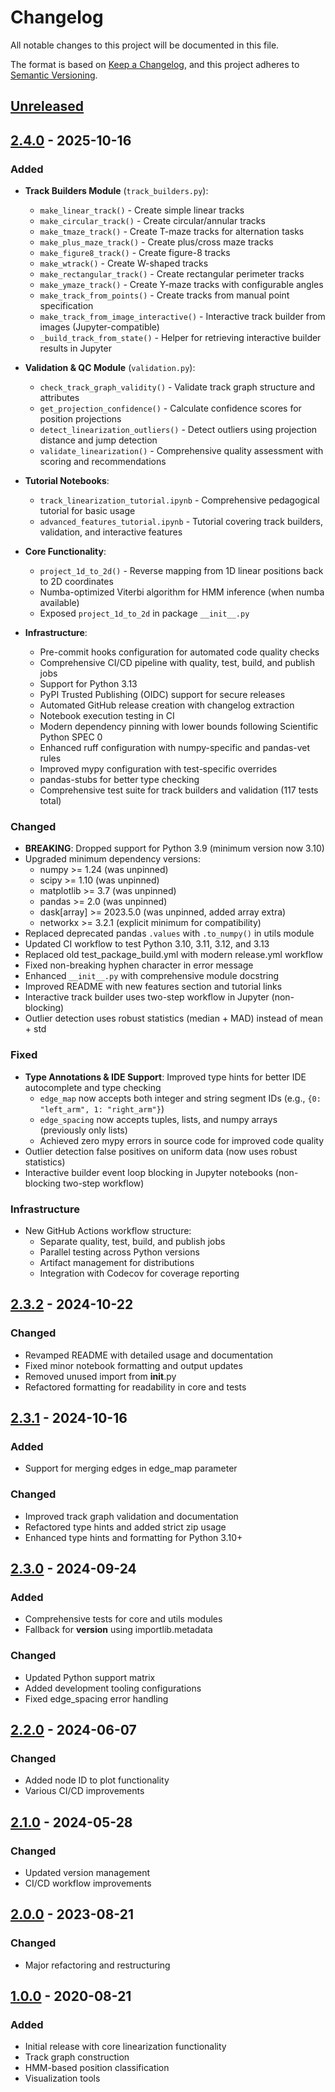 # Changelog

All notable changes to this project will be documented in this file.

The format is based on [Keep a Changelog](https://keepachangelog.com/en/1.0.0/),
and this project adheres to [Semantic Versioning](https://semver.org/spec/v2.0.0.html).

## [Unreleased]

## [2.4.0] - 2025-10-16

### Added
- **Track Builders Module** (`track_builders.py`):
  - `make_linear_track()` - Create simple linear tracks
  - `make_circular_track()` - Create circular/annular tracks
  - `make_tmaze_track()` - Create T-maze tracks for alternation tasks
  - `make_plus_maze_track()` - Create plus/cross maze tracks
  - `make_figure8_track()` - Create figure-8 tracks
  - `make_wtrack()` - Create W-shaped tracks
  - `make_rectangular_track()` - Create rectangular perimeter tracks
  - `make_ymaze_track()` - Create Y-maze tracks with configurable angles
  - `make_track_from_points()` - Create tracks from manual point specification
  - `make_track_from_image_interactive()` - Interactive track builder from images (Jupyter-compatible)
  - `_build_track_from_state()` - Helper for retrieving interactive builder results in Jupyter

- **Validation & QC Module** (`validation.py`):
  - `check_track_graph_validity()` - Validate track graph structure and attributes
  - `get_projection_confidence()` - Calculate confidence scores for position projections
  - `detect_linearization_outliers()` - Detect outliers using projection distance and jump detection
  - `validate_linearization()` - Comprehensive quality assessment with scoring and recommendations

- **Tutorial Notebooks**:
  - `track_linearization_tutorial.ipynb` - Comprehensive pedagogical tutorial for basic usage
  - `advanced_features_tutorial.ipynb` - Tutorial covering track builders, validation, and interactive features

- **Core Functionality**:
  - `project_1d_to_2d()` - Reverse mapping from 1D linear positions back to 2D coordinates
  - Numba-optimized Viterbi algorithm for HMM inference (when numba available)
  - Exposed `project_1d_to_2d` in package `__init__.py`

- **Infrastructure**:
  - Pre-commit hooks configuration for automated code quality checks
  - Comprehensive CI/CD pipeline with quality, test, build, and publish jobs
  - Support for Python 3.13
  - PyPI Trusted Publishing (OIDC) support for secure releases
  - Automated GitHub release creation with changelog extraction
  - Notebook execution testing in CI
  - Modern dependency pinning with lower bounds following Scientific Python SPEC 0
  - Enhanced ruff configuration with numpy-specific and pandas-vet rules
  - Improved mypy configuration with test-specific overrides
  - pandas-stubs for better type checking
  - Comprehensive test suite for track builders and validation (117 tests total)

### Changed
- **BREAKING**: Dropped support for Python 3.9 (minimum version now 3.10)
- Upgraded minimum dependency versions:
  - numpy >= 1.24 (was unpinned)
  - scipy >= 1.10 (was unpinned)
  - matplotlib >= 3.7 (was unpinned)
  - pandas >= 2.0 (was unpinned)
  - dask[array] >= 2023.5.0 (was unpinned, added array extra)
  - networkx >= 3.2.1 (explicit minimum for compatibility)
- Replaced deprecated pandas `.values` with `.to_numpy()` in utils module
- Updated CI workflow to test Python 3.10, 3.11, 3.12, and 3.13
- Replaced old test_package_build.yml with modern release.yml workflow
- Fixed non-breaking hyphen character in error message
- Enhanced `__init__.py` with comprehensive module docstring
- Improved README with new features section and tutorial links
- Interactive track builder uses two-step workflow in Jupyter (non-blocking)
- Outlier detection uses robust statistics (median + MAD) instead of mean + std

### Fixed
- **Type Annotations & IDE Support**: Improved type hints for better IDE autocomplete and type checking
  - `edge_map` now accepts both integer and string segment IDs (e.g., `{0: "left_arm", 1: "right_arm"}`)
  - `edge_spacing` now accepts tuples, lists, and numpy arrays (previously only lists)
  - Achieved zero mypy errors in source code for improved code quality
- Outlier detection false positives on uniform data (now uses robust statistics)
- Interactive builder event loop blocking in Jupyter notebooks (non-blocking two-step workflow)

### Infrastructure
- New GitHub Actions workflow structure:
  - Separate quality, test, build, and publish jobs
  - Parallel testing across Python versions
  - Artifact management for distributions
  - Integration with Codecov for coverage reporting

## [2.3.2] - 2024-10-22

### Changed
- Revamped README with detailed usage and documentation
- Fixed minor notebook formatting and output updates
- Removed unused import from __init__.py
- Refactored formatting for readability in core and tests

## [2.3.1] - 2024-10-16

### Added
- Support for merging edges in edge_map parameter

### Changed
- Improved track graph validation and documentation
- Refactored type hints and added strict zip usage
- Enhanced type hints and formatting for Python 3.10+

## [2.3.0] - 2024-09-24

### Added
- Comprehensive tests for core and utils modules
- Fallback for __version__ using importlib.metadata

### Changed
- Updated Python support matrix
- Added development tooling configurations
- Fixed edge_spacing error handling

## [2.2.0] - 2024-06-07

### Changed
- Added node ID to plot functionality
- Various CI/CD improvements

## [2.1.0] - 2024-05-28

### Changed
- Updated version management
- CI/CD workflow improvements

## [2.0.0] - 2023-08-21

### Changed
- Major refactoring and restructuring

## [1.0.0] - 2020-08-21

### Added
- Initial release with core linearization functionality
- Track graph construction
- HMM-based position classification
- Visualization tools

[Unreleased]: https://github.com/LorenFrankLab/track_linearization/compare/v2.4.0...HEAD
[2.4.0]: https://github.com/LorenFrankLab/track_linearization/compare/v2.3.2...v2.4.0
[2.3.2]: https://github.com/LorenFrankLab/track_linearization/compare/v2.3.1...v2.3.2
[2.3.1]: https://github.com/LorenFrankLab/track_linearization/compare/v2.3.0...v2.3.1
[2.3.0]: https://github.com/LorenFrankLab/track_linearization/compare/v2.2.0...v2.3.0
[2.2.0]: https://github.com/LorenFrankLab/track_linearization/compare/v2.1.0...v2.2.0
[2.1.0]: https://github.com/LorenFrankLab/track_linearization/compare/v2.0.0...v2.1.0
[2.0.0]: https://github.com/LorenFrankLab/track_linearization/compare/v1.0.0...v2.0.0
[1.0.0]: https://github.com/LorenFrankLab/track_linearization/releases/tag/v1.0.0
